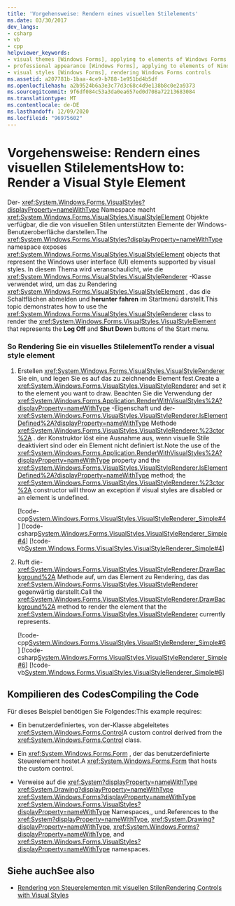 ```yaml
---
title: 'Vorgehensweise: Rendern eines visuellen Stilelements'
ms.date: 03/30/2017
dev_langs:
- csharp
- vb
- cpp
helpviewer_keywords:
- visual themes [Windows Forms], applying to elements of Windows Forms applications
- professional appearance [Windows Forms], applying to elements of Windows Forms applications
- visual styles [Windows Forms], rendering Windows Forms controls
ms.assetid: a207781b-1baa-4ce9-b788-1e951bd4b5df
ms.openlocfilehash: a2b9524b6a3e3c77d3c68c4d9e138b8c0e2a9373
ms.sourcegitcommit: 9f6df084c53a3da0ea657ed0d708a72213683084
ms.translationtype: MT
ms.contentlocale: de-DE
ms.lasthandoff: 12/09/2020
ms.locfileid: "96975602"
---
```

# <a name="how-to-render-a-visual-style-element"></a><span data-ttu-id="93878-102">Vorgehensweise: Rendern eines visuellen Stilelements</span><span class="sxs-lookup"><span data-stu-id="93878-102">How to: Render a Visual Style Element</span></span>
<span data-ttu-id="93878-103">Der- <xref:System.Windows.Forms.VisualStyles?displayProperty=nameWithType> Namespace macht <xref:System.Windows.Forms.VisualStyles.VisualStyleElement> Objekte verfügbar, die die von visuellen Stilen unterstützten Elemente der Windows-Benutzeroberfläche darstellen.</span><span class="sxs-lookup"><span data-stu-id="93878-103">The <xref:System.Windows.Forms.VisualStyles?displayProperty=nameWithType> namespace exposes <xref:System.Windows.Forms.VisualStyles.VisualStyleElement> objects that represent the Windows user interface (UI) elements supported by visual styles.</span></span> <span data-ttu-id="93878-104">In diesem Thema wird veranschaulicht, wie die <xref:System.Windows.Forms.VisualStyles.VisualStyleRenderer> -Klasse verwendet wird, um das zu Rendering <xref:System.Windows.Forms.VisualStyles.VisualStyleElement> , das die Schaltflächen abmelden und **herunter** **fahren** im Startmenü darstellt.</span><span class="sxs-lookup"><span data-stu-id="93878-104">This topic demonstrates how to use the <xref:System.Windows.Forms.VisualStyles.VisualStyleRenderer> class to render the <xref:System.Windows.Forms.VisualStyles.VisualStyleElement> that represents the **Log Off** and **Shut Down** buttons of the Start menu.</span></span>  
  
### <a name="to-render-a-visual-style-element"></a><span data-ttu-id="93878-105">So Rendering Sie ein visuelles Stilelement</span><span class="sxs-lookup"><span data-stu-id="93878-105">To render a visual style element</span></span>  
  
1. <span data-ttu-id="93878-106">Erstellen <xref:System.Windows.Forms.VisualStyles.VisualStyleRenderer> Sie ein, und legen Sie es auf das zu zeichnende Element fest.</span><span class="sxs-lookup"><span data-stu-id="93878-106">Create a <xref:System.Windows.Forms.VisualStyles.VisualStyleRenderer> and set it to the element you want to draw.</span></span> <span data-ttu-id="93878-107">Beachten Sie die Verwendung der <xref:System.Windows.Forms.Application.RenderWithVisualStyles%2A?displayProperty=nameWithType> -Eigenschaft und der- <xref:System.Windows.Forms.VisualStyles.VisualStyleRenderer.IsElementDefined%2A?displayProperty=nameWithType> Methode <xref:System.Windows.Forms.VisualStyles.VisualStyleRenderer.%23ctor%2A> . der Konstruktor löst eine Ausnahme aus, wenn visuelle Stile deaktiviert sind oder ein Element nicht definiert ist.</span><span class="sxs-lookup"><span data-stu-id="93878-107">Note the use of the <xref:System.Windows.Forms.Application.RenderWithVisualStyles%2A?displayProperty=nameWithType> property and the <xref:System.Windows.Forms.VisualStyles.VisualStyleRenderer.IsElementDefined%2A?displayProperty=nameWithType> method; the <xref:System.Windows.Forms.VisualStyles.VisualStyleRenderer.%23ctor%2A> constructor will throw an exception if visual styles are disabled or an element is undefined.</span></span>  
  
     [!code-cpp[System.Windows.Forms.VisualStyles.VisualStyleRenderer_Simple#4](~/samples/snippets/cpp/VS_Snippets_Winforms/System.Windows.Forms.VisualStyles.VisualStyleRenderer_Simple/cpp/form1.cpp#4)]
     [!code-csharp[System.Windows.Forms.VisualStyles.VisualStyleRenderer_Simple#4](~/samples/snippets/csharp/VS_Snippets_Winforms/System.Windows.Forms.VisualStyles.VisualStyleRenderer_Simple/CS/form1.cs#4)]
     [!code-vb[System.Windows.Forms.VisualStyles.VisualStyleRenderer_Simple#4](~/samples/snippets/visualbasic/VS_Snippets_Winforms/System.Windows.Forms.VisualStyles.VisualStyleRenderer_Simple/VB/form1.vb#4)]  
  
2. <span data-ttu-id="93878-108">Ruft die- <xref:System.Windows.Forms.VisualStyles.VisualStyleRenderer.DrawBackground%2A> Methode auf, um das Element zu Rendering, das das <xref:System.Windows.Forms.VisualStyles.VisualStyleRenderer> gegenwärtig darstellt.</span><span class="sxs-lookup"><span data-stu-id="93878-108">Call the <xref:System.Windows.Forms.VisualStyles.VisualStyleRenderer.DrawBackground%2A> method to render the element that the <xref:System.Windows.Forms.VisualStyles.VisualStyleRenderer> currently represents.</span></span>  
  
     [!code-cpp[System.Windows.Forms.VisualStyles.VisualStyleRenderer_Simple#6](~/samples/snippets/cpp/VS_Snippets_Winforms/System.Windows.Forms.VisualStyles.VisualStyleRenderer_Simple/cpp/form1.cpp#6)]
     [!code-csharp[System.Windows.Forms.VisualStyles.VisualStyleRenderer_Simple#6](~/samples/snippets/csharp/VS_Snippets_Winforms/System.Windows.Forms.VisualStyles.VisualStyleRenderer_Simple/CS/form1.cs#6)]
     [!code-vb[System.Windows.Forms.VisualStyles.VisualStyleRenderer_Simple#6](~/samples/snippets/visualbasic/VS_Snippets_Winforms/System.Windows.Forms.VisualStyles.VisualStyleRenderer_Simple/VB/form1.vb#6)]  
  
## <a name="compiling-the-code"></a><span data-ttu-id="93878-109">Kompilieren des Codes</span><span class="sxs-lookup"><span data-stu-id="93878-109">Compiling the Code</span></span>  
 <span data-ttu-id="93878-110">Für dieses Beispiel benötigen Sie Folgendes:</span><span class="sxs-lookup"><span data-stu-id="93878-110">This example requires:</span></span>  
  
- <span data-ttu-id="93878-111">Ein benutzerdefiniertes, von der-Klasse abgeleitetes <xref:System.Windows.Forms.Control></span><span class="sxs-lookup"><span data-stu-id="93878-111">A custom control derived from the <xref:System.Windows.Forms.Control> class.</span></span>  
  
- <span data-ttu-id="93878-112">Ein <xref:System.Windows.Forms.Form> , der das benutzerdefinierte Steuerelement hostet.</span><span class="sxs-lookup"><span data-stu-id="93878-112">A <xref:System.Windows.Forms.Form> that hosts the custom control.</span></span>  
  
- <span data-ttu-id="93878-113">Verweise auf die <xref:System?displayProperty=nameWithType> <xref:System.Drawing?displayProperty=nameWithType> <xref:System.Windows.Forms?displayProperty=nameWithType> <xref:System.Windows.Forms.VisualStyles?displayProperty=nameWithType> Namespaces,, und.</span><span class="sxs-lookup"><span data-stu-id="93878-113">References to the <xref:System?displayProperty=nameWithType>, <xref:System.Drawing?displayProperty=nameWithType>, <xref:System.Windows.Forms?displayProperty=nameWithType>, and <xref:System.Windows.Forms.VisualStyles?displayProperty=nameWithType> namespaces.</span></span>  
  
## <a name="see-also"></a><span data-ttu-id="93878-114">Siehe auch</span><span class="sxs-lookup"><span data-stu-id="93878-114">See also</span></span>

- [<span data-ttu-id="93878-115">Rendering von Steuerelementen mit visuellen Stilen</span><span class="sxs-lookup"><span data-stu-id="93878-115">Rendering Controls with Visual Styles</span></span>](rendering-controls-with-visual-styles.md)

